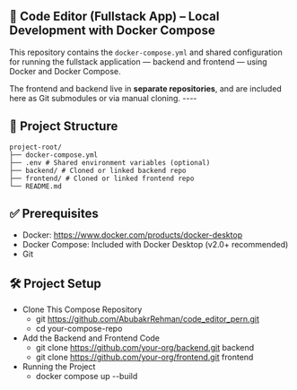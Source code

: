 ## 🐳 Code Editor (Fullstack App) – Local Development with Docker Compose
This repository contains the `docker-compose.yml` and shared configuration for running the fullstack application — backend and frontend — using Docker and Docker Compose.
        
The frontend and backend live in **separate repositories**, and are included here as Git submodules or via manual cloning.
    ----

## 📁 Project Structure
    project-root/
    ├── docker-compose.yml
    ├── .env # Shared environment variables (optional)
    ├── backend/ # Cloned or linked backend repo
    ├── frontend/ # Cloned or linked frontend repo
    └── README.md

## ✅ Prerequisites
  - Docker: https://www.docker.com/products/docker-desktop
  - Docker Compose: Included with Docker Desktop (v2.0+ recommended)
  - Git

## 🛠️ Project Setup
- Clone This Compose Repository
  - git https://github.com/AbubakrRehman/code_editor_pern.git
  - cd your-compose-repo
- Add the Backend and Frontend Code
  - git clone https://github.com/your-org/backend.git backend
  - git clone https://github.com/your-org/frontend.git frontend
- Running the Project
  - docker compose up --build

